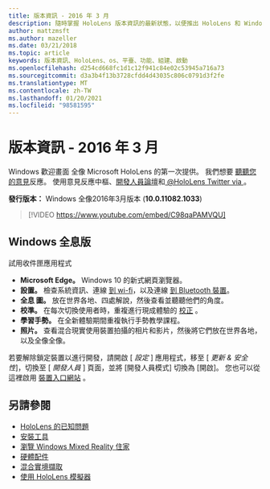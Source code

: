 ```yaml
---
title: 版本資訊 - 2016 年 3 月
description: 隨時掌握 HoloLens 版本資訊的最新狀態，以便推出 HoloLens 和 Windows 全像。
author: mattzmsft
ms.author: mazeller
ms.date: 03/21/2018
ms.topic: article
keywords: 版本資訊、HoloLens、os、平臺、功能、組建、啟動
ms.openlocfilehash: d254cd668fc1d1c12f941c84e02c53945a716a73
ms.sourcegitcommit: d3a3b4f13b3728cfdd4d43035c806c0791d3f2fe
ms.translationtype: MT
ms.contentlocale: zh-TW
ms.lasthandoff: 01/20/2021
ms.locfileid: "98581595"
---
```

# <a name="release-notes---march-2016"></a>版本資訊 - 2016 年 3 月

Windows 歡迎畫面 全像 Microsoft HoloLens 的第一次提供。 我們想要 [聽聽您的意見](/windows/mixed-reality/give-us-feedback)反應。 使用意見反應中樞、[開發人員論壇](https://forums.hololens.com)和[ @HoloLens Twitter via ](https://twitter.com/hololens)。

**發行版本：** Windows 全像2016年3月版本 (**10.0.11082.1033**) 

>[!VIDEO https://www.youtube.com/embed/C98qaPAMVQU]

## <a name="whats-in-windows-holographic"></a>Windows 全息版

試用收件匣應用程式
* **Microsoft Edge。** Windows 10 的新式網頁瀏覽器。
* **設置。** 檢查系統資訊、連線 [到 wi-fi](/windows/mixed-reality/connecting-to-wi-fi-on-hololens)，以及連線 [到 Bluetooth 裝置](/windows/mixed-reality/discover/hardware-accessories)。
* **全息 圖。** 放在世界各地、四處解說，然後查看並聽聽他們的角度。
* **校準。** 在每次切換使用者時，重複進行現成體驗的 [校正](/windows/mixed-reality/calibration) 。
* **學習手勢。** 在全新體驗期間重複執行手勢教學課程。
* **照片。** 查看混合現實使用裝置拍攝的相片和影片，然後將它們放在世界各地，以及全像全像。

若要解除鎖定裝置以進行開發，請開啟 [ *設定* ] 應用程式，移至 [ *更新 & 安全性*]，切換至 [ *開發人員* ] 頁面，並將 [開發人員模式] 切換為 [開啟]。 您也可以從這裡啟用 [裝置入口網站](/windows/mixed-reality/develop/platform-capabilities-and-apis/using-the-windows-device-portal) 。

## <a name="see-also"></a>另請參閱
* [HoloLens 的已知問題](/windows/mixed-reality/hololens-known-issues)
* [安裝工具](/windows/mixed-reality/develop/install-the-tools)
* [瀏覽 Windows Mixed Reality 住家](/windows/mixed-reality/discover/navigating-the-windows-mixed-reality-home)
* [硬體配件](/windows/mixed-reality/discover/hardware-accessories)
* [混合實境擷取](/windows/mixed-reality/mixed-reality-capture)
* [使用 HoloLens 模擬器](/windows/mixed-reality/develop/platform-capabilities-and-apis/using-the-hololens-emulator)